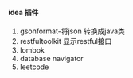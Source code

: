 #### idea 插件

1. gsonformat-将json 转换成java类
1. restfultoolkit 显示restful接口
1. lombok
1. database navigator
1. leetcode

